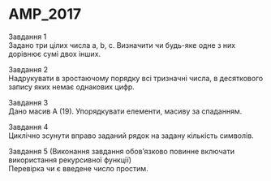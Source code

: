 # AMP_2017


Завдання 1 <br>
Задано три цілих числа a, b, c. Визначити чи будь-яке одне з них дорівнює сумі двох інших.

Завдання 2 <br>
Надрукувати в зростаючому порядку всі тризначні числа, в десяткового запису яких немає однакових цифр.

Завдання 3 <br>
Дано масив А (19). Упорядкувати елементи, масиву за спаданням.

Завдання 4 <br>
Циклічно зсунути вправо заданий рядок на задану кількість символів.

Завдання 5 (Виконання завдання обов’язково повинне включати використання рекурсивної функції) <br>
Перевірка чи є введене число простим.
